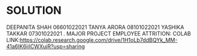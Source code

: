 # SOLUTION
DEEPANITA SHAH 06601022021
TANYA ARORA 08101022021
YASHIKA TAKKAR 07301022021
.
MAJOR PROJECT
EMPLOYEE ATTRITION:
COLAB LINK:https://colab.research.google.com/drive/1H1oLb7ddBQYk_MM-41a6IK6ijICWXuiR?usp=sharing
